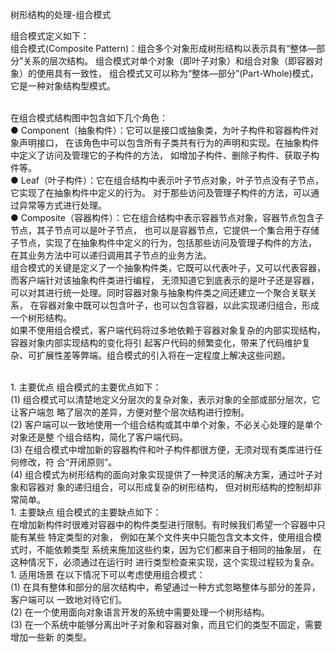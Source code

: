 树形结构的处理-组合模式

组合模式定义如下：
<br>组合模式(Composite Pattern)：组合多个对象形成树形结构以表示具有“整体—部分”关系的层次结构。
组合模式对单个对象（即叶子对象）和组合对象（即容器对象）的使用具有一致性，
组合模式又可以称为“整体—部分”(Part-Whole)模式，它是一种对象结构型模式。

<br>在组合模式结构图中包含如下几个角色：
<br>● Component（抽象构件）：它可以是接口或抽象类，为叶子构件和容器构件对象声明接口，
在该角色中可以包含所有子类共有行为的声明和实现。在抽象构件中定义了访问及管理它的子构件的方法，
如增加子构件、删除子构件、获取子构件等。
<br>● Leaf（叶子构件）：它在组合结构中表示叶子节点对象，叶子节点没有子节点，它实现了在抽象构件中定义的行为。
对于那些访问及管理子构件的方法，可以通过异常等方式进行处理。
<br>● Composite（容器构件）：它在组合结构中表示容器节点对象，容器节点包含子节点，其子节点可以是叶子节点，
也可以是容器节点，它提供一个集合用于存储子节点，实现了在抽象构件中定义的行为，包括那些访问及管理子构件的方法，
在其业务方法中可以递归调用其子节点的业务方法。
<br>组合模式的关键是定义了一个抽象构件类，它既可以代表叶子，又可以代表容器，而客户端针对该抽象构件类进行编程，
无须知道它到底表示的是叶子还是容器，可以对其进行统一处理。同时容器对象与抽象构件类之间还建立一个聚合关联关系，
在容器对象中既可以包含叶子，也可以包含容器，以此实现递归组合，形成一个树形结构。
<br>如果不使用组合模式，客户端代码将过多地依赖于容器对象复杂的内部实现结构，容器对象内部实现结构的变化将引
起客户代码的频繁变化，带来了代码维护复杂、可扩展性差等弊端。组合模式的引入将在一定程度上解决这些问题。

<br>1. 主要优点 组合模式的主要优点如下：
<br>(1) 组合模式可以清楚地定义分层次的复杂对象，表示对象的全部或部分层次，它让客户端忽 略了层次的差异，方便对整个层次结构进行控制。
<br>(2) 客户端可以一致地使用一个组合结构或其中单个对象，不必关心处理的是单个对象还是整 个组合结构，简化了客户端代码。
<br>(3) 在组合模式中增加新的容器构件和叶子构件都很方便，无须对现有类库进行任何修改，符 合“开闭原则”。
<br>(4) 组合模式为树形结构的面向对象实现提供了一种灵活的解决方案，通过叶子对象和容器对 象的递归组合，可以形成复杂的树形结构，
但对树形结构的控制却非常简单。 
<br>1. 主要缺点 组合模式的主要缺点如下：
<br>在增加新构件时很难对容器中的构件类型进行限制。有时候我们希望一个容器中只能有某些 特定类型的对象，
例如在某个文件夹中只能包含文本文件，使用组合模式时，不能依赖类型 系统来施加这些约束，因为它们都来自于相同的抽象层，
在这种情况下，必须通过在运行时 进行类型检查来实现，这个实现过程较为复杂。
<br>1. 适用场景 在以下情况下可以考虑使用组合模式：
<br>(1) 在具有整体和部分的层次结构中，希望通过一种方式忽略整体与部分的差异，客户端可以 一致地对待它们。 
<br>(2) 在一个使用面向对象语言开发的系统中需要处理一个树形结构。
<br>(3) 在一个系统中能够分离出叶子对象和容器对象，而且它们的类型不固定，需要增加一些新 的类型。

